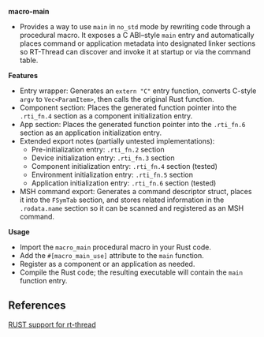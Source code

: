 


          
**macro-main**

- Provides a way to use `main` in `no_std` mode by rewriting code through a procedural macro. It exposes a C ABI–style `main` entry and automatically places command or application metadata into designated linker sections so RT-Thread can discover and invoke it at startup or via the command table.

**Features**

- Entry wrapper: Generates an `extern "C"` entry function, converts C-style `argv` to `Vec<ParamItem>`, then calls the original Rust function.
- Component section: Places the generated function pointer into the `.rti_fn.4` section as a component initialization entry.
- App section: Places the generated function pointer into the `.rti_fn.6` section as an application initialization entry.
- Extended export notes (partially untested implementations):
    - Pre-initialization entry: `.rti_fn.2` section
    - Device initialization entry: `.rti_fn.3` section
    - Component initialization entry: `.rti_fn.4` section (tested)
    - Environment initialization entry: `.rti_fn.5` section
    - Application initialization entry: `.rti_fn.6` section (tested)
- MSH command export: Generates a command descriptor struct, places it into the `FSymTab` section, and stores related information in the `.rodata.name` section so it can be scanned and registered as an MSH command.

**Usage**

- Import the `macro_main` procedural macro in your Rust code.
- Add the `#[macro_main_use]` attribute to the `main` function.
- Register as a component or an application as needed.
- Compile the Rust code; the resulting executable will contain the `main` function entry.

## References

[RUST support for rt-thread](https://github.com/rust-for-rtthread/rtt_rust)